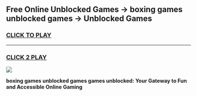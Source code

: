 
## Free Online Unblocked Games → boxing games unblocked games → Unblocked Games
<h3>
<a href="https://premium.freeplayer.one?title=boxing_games_unblocked_games&ref=21F">CLICK TO PLAY</a></h3>
<hr>

<h3>
<a href="https://premium.freeplayer.one?title=boxing_games_unblocked_games&ref=21F">CLICK 2 PLAY</a>
  
</h3>

<a href="https://premium.freeplayer.one?title=boxing_games_unblocked_games&ref=21F/"><img src="https://clearcache.store/games.png"></a>


**boxing games unblocked games games unblocked: Your Gateway to Fun and Accessible Online Gaming**
